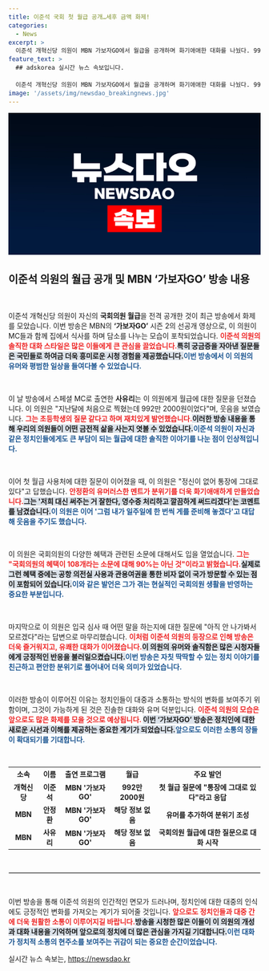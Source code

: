 ```yaml
---
title: 이준석 국회 첫 월급 공개…세후 금액 화제!
categories:
  - News
excerpt: >
  이준석 개혁신당 의원이 MBN 가보자GO에서 월급을 공개하며 화기애애한 대화를 나눴다. 992만 원의 첫 월급 사용처는 통장에 그대로 남겼다고 밝혀 관심을 끌었다. 뒷이야기가 궁금한가? 클릭해보세요!
feature_text: >
  ## adskorea 실시간 뉴스 속보입니다.

  이준석 개혁신당 의원이 MBN 가보자GO에서 월급을 공개하며 화기애애한 대화를 나눴다. 992만 원의 첫 월급 사용처는 통장에 그대로 남겼다고 밝혀 관심을 끌었다. 뒷이야기가 궁금한가? 클릭해보세요!
image: '/assets/img/newsdao_breakingnews.jpg'
---
```


<p><img src="/assets/img/newsdao_breakingnews.jpg" alt="adskorea 속보" /></p>

<h2 data-ke-size="size26">이준석 의원의 월급 공개 및 MBN ‘가보자GO’ 방송 내용</h2>

<p data-ke-size="size16">&nbsp;</p> 

<p>이준석 개혁신당 의원이 자신의 <strong>국회의원 월급</strong>을 전격 공개한 것이 최근 방송에서 화제를 모았습니다. 이번 방송은 MBN의 <strong>‘가보자GO’</strong> 시즌 2의 선공개 영상으로, 이 의원이 MC들과 함께 집에서 식사를 하며 담소를 나누는 모습이 포착되었습니다. <b><span style="color: #ee2323;">이준석 의원의 솔직한 대화 스타일은 많은 이들에게 큰 관심을 끌었습니다.</span></b><b><span style="background-color: #21538527;">특히 궁금증을 자아낸 질문들은 국민들로 하여금 더욱 흥미로운 시청 경험을 제공했습니다.</span></b><b><span style="color: #1a5490;">이번 방송에서 이 의원의 유머와 평범한 일상을 들여다볼 수 있었습니다.</span></b></p>

<p data-ke-size="size16">&nbsp;</p> 

<p>이 날 방송에서 스페셜 MC로 출연한 <strong>사유리</strong>는 이 의원에게 월급에 대한 질문을 던졌습니다. 이 의원은 "지난달에 처음으로 찍혔는데 992만 2000원이었다"며, 웃음을 보였습니다. <b><span style="color: #ee2323;">그는 초등학생의 질문 같다고 하며 재치있게 발언했습니다.</span></b><b><span style="background-color: #21538527;">이러한 방송 내용을 통해 우리의 의원들이 어떤 금전적 삶을 사는지 엿볼 수 있었습니다.</span></b><b><span style="color: #1a5490;">이준석 의원이 자신과 같은 정치인들에게도 큰 부담이 되는 월급에 대한 솔직한 이야기를 나눈 점이 인상적입니다.</span></b></p>

<p data-ke-size="size16">&nbsp;</p> 

<p>이어 첫 월급 사용처에 대한 질문이 이어졌을 때, 이 의원은 "정신이 없어 통장에 그대로 있다"고 답했습니다. <b><span style="color: #ee2323;">안정환의 유머러스한 멘트가 분위기를 더욱 화기애애하게 만들었습니다.</span></b><b><span style="background-color: #21538527;">그는 '저희 대신 써주는 거 잘한다, 영수증 처리하고 깔끔하게 써드리겠다'는 코멘트를 남겼습니다.</span></b><b><span style="color: #1a5490;">이 의원은 이어 '그럼 내가 일주일에 한 번씩 게를 준비해 놓겠다'고 대답해 웃음을 주기도 했습니다.</span></b></p>

<p data-ke-size="size16">&nbsp;</p> 

<p>이 의원은 국회의원의 다양한 혜택과 관련된 소문에 대해서도 입을 열었습니다. <b><span style="color: #ee2323;">그는 "국회의원의 혜택이 108개라는 소문에 대해 90%는 아닌 것"이라고 밝혔습니다.</span></b><b><span style="background-color: #21538527;">실제로 그런 혜택 중에는 공항 의전실 사용과 관용여권을 통한 비자 없이 국가 방문할 수 있는 점이 포함되어 있습니다.</span></b><b><span style="color: #1a5490;">이와 같은 발언은 그가 겪는 현실적인 국회의원 생활을 반영하는 중요한 부분입니다.</span></b></p>

<p data-ke-size="size16">&nbsp;</p> 

<p>마지막으로 이 의원은 입국 심사 때 어떤 말을 하는지에 대한 질문에 "아직 안 나가봐서 모르겠다"라는 답변으로 마무리했습니다. <b><span style="color: #ee2323;">이처럼 이준석 의원의 등장으로 인해 방송은 더욱 즐거워지고, 유쾌한 대화가 이어졌습니다.</span></b><b><span style="background-color: #21538527;">이 의원의 유머와 솔직함은 많은 시청자들에게 긍정적인 반응을 불러일으켰습니다.</span></b><b><span style="color: #1a5490;">이번 방송은 자칫 딱딱할 수 있는 정치 이야기를 친근하고 편안한 분위기로 풀어내어 더욱 의미가 있었습니다.</span></b></p>

<p data-ke-size="size16">&nbsp;</p> 

<p>이러한 방송이 이루어진 이유는 정치인들이 대중과 소통하는 방식의 변화를 보여주기 위함이며, 그것이 가능하게 된 것은 진솔한 대화와 유머 덕분입니다. <b><span style="color: #ee2323;">이준석 의원의 모습은 앞으로도 많은 화제를 모을 것으로 예상됩니다. </span></b><b><span style="background-color: #21538527;">이번 ‘가보자GO’ 방송은 정치인에 대한 새로운 시선과 이해를 제공하는 중요한 계기가 되었습니다.</span></b><b><span style="color: #1a5490;">앞으로도 이러한 소통의 장들이 확대되기를 기대합니다.</span></b></p>

<p data-ke-size="size16">&nbsp;</p> 

<table style="width: 100%; text-align: center;">
    <tr>
        <th>소속</th>
        <th>이름</th>
        <th>출연 프로그램</th>
        <th>월급</th>
        <th>주요 발언</th>
    </tr>
    <tr>
        <td style="text-align: center; height: 17px;"><b>개혁신당</b></td>
        <td style="text-align: center; height: 17px;"><b>이준석</b></td>
        <td style="text-align: center; height: 17px;"><b>MBN '가보자GO'</b></td>
        <td style="text-align: center; height: 17px;"><b>992만 2000원</b></td>
        <td style="text-align: center; height: 17px;"><b>첫 월급 질문에 "통장에 그대로 있다"라고 응답</b></td>
    </tr> 
    <tr>
        <td style="text-align: center; height: 17px;"><b>MBN</b></td>
        <td style="text-align: center; height: 17px;"><b>안정환</b></td>
        <td style="text-align: center; height: 17px;"><b>MBN '가보자GO'</b></td>
        <td style="text-align: center; height: 17px;"><b>해당 정보 없음</b></td>
        <td style="text-align: center; height: 17px;"><b>유머를 추가하여 분위기 조성</b></td>
    </tr> 
    <tr>
        <td style="text-align: center; height: 17px;"><b>MBN</b></td>
        <td style="text-align: center; height: 17px;"><b>사유리</b></td>
        <td style="text-align: center; height: 17px;"><b>MBN '가보자GO'</b></td>
        <td style="text-align: center; height: 17px;"><b>해당 정보 없음</b></td>
        <td style="text-align: center; height: 17px;"><b>국회의원 월급에 대한 질문으로 대화 시작</b></td>
    </tr>
</table>

<p data-ke-size="size16">&nbsp;</p> 

<hr style="border: 1px solid #ddd;">

<p data-ke-size="size16">&nbsp;</p> 

<p>이번 방송을 통해 이준석 의원의 인간적인 면모가 드러나며, 정치인에 대한 대중의 인식에도 긍정적인 변화를 가져오는 계기가 되어줄 것입니다. <b><span style="color: #ee2323;">앞으로도 정치인들과 대중 간에 더욱 원활한 소통이 이루어지길 바랍니다.</span></b><b><span style="background-color: #21538527;">방송을 시청한 많은 이들이 이 의원의 개성과 대화 내용을 기억하며 앞으로의 정치에 더 많은 관심을 가지길 기대합니다.</span></b><b><span style="color: #1a5490;">이런 대화가 정치적 소통의 현주소를 보여주는 귀감이 되는 중요한 순간이었습니다.</span></b></p>
실시간 뉴스 속보는, <a href="https://newsdao.kr" rel="dofollow">https://newsdao.kr</a>


